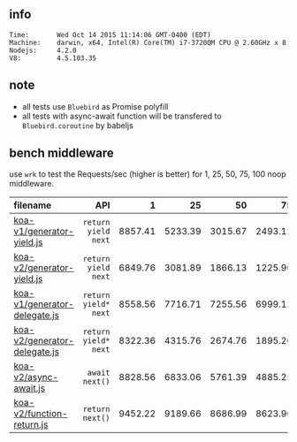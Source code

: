 
## info

    Time:       Wed Oct 14 2015 11:14:06 GMT-0400 (EDT)
    Machine:    darwin, x64, Intel(R) Core(TM) i7-3720QM CPU @ 2.60GHz x 8
    Nodejs:     4.2.0
    V8:         4.5.103.35

## note

* all tests use `Bluebird` as Promise polyfill
* all tests with async-await function will be transfered to `Bluebird.coroutine` by babeljs

## bench middleware

use `wrk` to test the Requests/sec (higher is better) for 1, 25, 50, 75, 100 noop middleware.

| filename | API | 1 | 25 | 50 | 75 | 100 |
|:---------|----:|--:|---:|---:|---:|----:|
| [koa-v1/generator-yield.js](koa-v1/generator-yield.js) | `return yield next` | 8857.41 | 5233.39 | 3015.67 | 2493.12 | 1911.04 |
| [koa-v2/generator-yield.js](koa-v2/generator-yield.js) | `return yield next` | 6849.76 | 3081.89 | 1866.13 | 1225.90 | 1013.04 |
| [koa-v1/generator-delegate.js](koa-v1/generator-delegate.js) | `return yield* next` | 8558.56 | 7716.71 | 7255.56 | 6999.12 | 6607.64 |
| [koa-v2/generator-delegate.js](koa-v2/generator-delegate.js) | `return yield* next` | 8322.36 | 4315.76 | 2674.76 | 1895.26 | 1565.88 |
| [koa-v2/async-await.js](koa-v2/async-await.js) | `await next()` | 8828.56 | 6833.06 | 5761.39 | 4885.25 | 4094.74 |
| [koa-v2/function-return.js](koa-v2/function-return.js) | `return next()` | 9452.22 | 9189.66 | 8686.99 | 8623.90 | 8288.49 |

